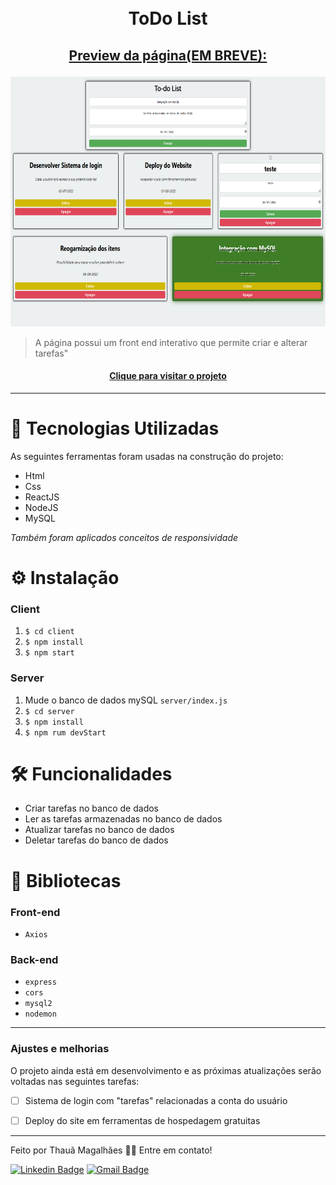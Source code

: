 <h1 align="center">
  <br>ToDo List
</h1>

## <p align="center"> <u>Preview da página(EM BREVE):</u> </p>

<p align="center">
  <img src="assets/preview.png" height="400px" alt="preview da página">
</p>

> A página possui um front end interativo que permite criar e alterar tarefas"

<h4 align="center"><a href="https://tahaluh.github.io/random-quote-fcc/" target="_blank">Clique para visitar o projeto</a></h4>

---
# 💼 Tecnologias Utilizadas

As seguintes ferramentas foram usadas na construção do projeto:

- Html
- Css
- ReactJS
- NodeJS
- MySQL

*Também foram aplicados conceitos de responsividade*

# ⚙️ Instalação

### Client

  1. `$ cd client`
  2. `$ npm install`
  3. `$ npm start`
  
### Server

  1. Mude o banco de dados mySQL `server/index.js`
  2. `$ cd server`
  3. `$ npm install`
  4. `$ npm rum devStart`

# 🛠️ Funcionalidades

- Criar tarefas no banco de dados
- Ler as tarefas armazenadas no banco de dados
- Atualizar tarefas no banco de dados
- Deletar tarefas do banco de dados

# 🔧 Bibliotecas

### Front-end

- `Axios`
  
### Back-end

- `express`
- `cors`
- `mysql2`
- `nodemon`

---

### Ajustes e melhorias

O projeto ainda está em desenvolvimento e as próximas atualizações serão voltadas nas seguintes tarefas:

- [ ] Sistema de login com "tarefas" relacionadas a conta do usuário
- [ ] Deploy do site em ferramentas de hospedagem gratuitas


---

Feito por Thauã Magalhães 👋🏽 Entre em contato!

[![Linkedin Badge](https://img.shields.io/badge/-Thauã%20Lucas-blue?style=flat-square&logo=Linkedin&logoColor=white&link=linkedin.com/in/thaua-lucas//)](https://www.linkedin.com/in/thaua-lucas/?locale=pt_BR) 
[![Gmail Badge](https://img.shields.io/badge/-thauanlucascpl@gmail.com-c14438?style=flat-square&logo=Gmail&logoColor=white&link=mailto:thauanlucascpl@gmail.com)](mailto:thauanlucascpl@gmail.com)
